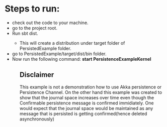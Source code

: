 <h1> Steps to run:</h1>
<ul>
<li>check out the code to your machine.</li>
<li>go to the project root. </li>
<li>Run sbt dist.</li>
	<ul>
	<li>This will create a distribution under target folder of PersistedExample folder. </li>
	</ul>
<li>go to PersistedExample/target/dist/bin folder.</li>
<li>Now run the following command: <b>start PersistenceExampleKernel</b></li>
<ul>
<h2>	
Disclaimer
</h2>
This example is not a demonstration how to use Akka persistence or Persistence Channel.
On the other hand this example was created to show that the journal space increases over
time even though the Confirmable persistence message is confirmed immidiately. 
One would expect that the journal space would be maintained as any message that is 
persisted is getting confirmed(hence deleted asynchronously)